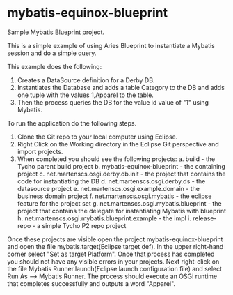 mybatis-equinox-blueprint
=========================

Sample Mybatis Blueprint project.


This is a simple example of using Aries Blueprint to instantiate a Mybatis session and do a simple query.

This example does the following:
1. Creates a DataSource definition for a Derby DB.
2. Instantiates the Database and adds a table Category to the DB and adds one tuple with the values 1,Apparel to the table.
3. Then the process queries the DB for the value id value of "1" using Mybatis.



To run the application do the following steps.
1. Clone the Git repo to your local computer using Eclipse.
2. Right Click on the Working directory in the Eclipse Git perspective and import projects.
3. When completed you should see the following projects:
a. build - the Tycho parent build project
b. mybatis-equinox-blueprint - the containing project
c. net.martenscs.osgi.derby.db.init - the project that contains the code for instantiating the DB
d. net.martenscs.osgi.derby.ds - the datasource project
e. net.martenscs.osgi.example.domain - the business domain project
f. net.martenscs.osgi.mybatis - the eclipse feature for the project set
g. net.martenscs.osgi.mybatis.blueprint - the project that contains the delegate for instantiating Mybatis with blueprint
h. net.martenscs.osgi.mybatis.blueprint.example - the impl 
i. release-repo - a simple Tycho P2 repo project

Once these projects are visible open the project mybatis-equinox-blueprint and open the file mybatis.target(Eclipse target def).
In the upper right-hand corner select "Set as target Platform". Once that process has completed you should not have any visible errors in your projects.
Next right-click on the file  Mybatis Runner.launch(Eclipse launch configuration file) and select Run As --> Mybatis Runner.
The process should execute an OSGi runtime that completes successfully and outputs a word "Apparel".


